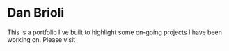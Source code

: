 # Dan Brioli

This is a portfolio I've built to highlight some on-going projects I have been working on. Please visit 
